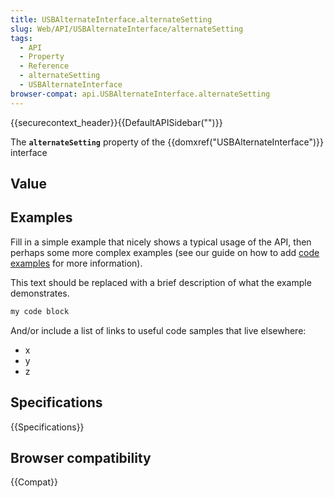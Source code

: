 ```yaml
---
title: USBAlternateInterface.alternateSetting
slug: Web/API/USBAlternateInterface/alternateSetting
tags:
  - API
  - Property
  - Reference
  - alternateSetting
  - USBAlternateInterface
browser-compat: api.USBAlternateInterface.alternateSetting
---
```

{{securecontext_header}}{{DefaultAPISidebar("")}}

The **`alternateSetting`** property of the {{domxref("USBAlternateInterface")}} interface 

## Value



## Examples

Fill in a simple example that nicely shows a typical usage of the API, then perhaps some more complex examples (see our guide on how to add [code examples](/en-US/docs/MDN/Contribute/Structures/Code_examples) for more information).

This text should be replaced with a brief description of what the example demonstrates.

```js
my code block
```

And/or include a list of links to useful code samples that live elsewhere:

*   x
*   y
*   z

## Specifications

{{Specifications}}

## Browser compatibility

{{Compat}}


